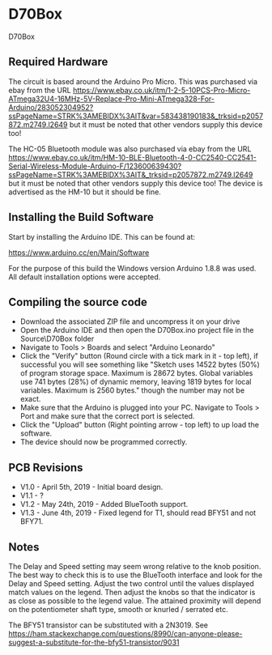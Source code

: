 # D70Box

D70Box

## Required Hardware

The circuit is based around the Arduino Pro Micro. This was purchased via ebay
from the URL https://www.ebay.co.uk/itm/1-2-5-10PCS-Pro-Micro-ATmega32U4-16MHz-5V-Replace-Pro-Mini-ATmega328-For-Arduino/283052304952?ssPageName=STRK%3AMEBIDX%3AIT&var=583438190183&_trksid=p2057872.m2749.l2649 but
it must be noted that other vendors supply this device too!

The HC-05 Bluetooth module was also purchased via ebay from the URL https://www.ebay.co.uk/itm/HM-10-BLE-Bluetooth-4-0-CC2540-CC2541-Serial-Wireless-Module-Arduino-F/123600639430?ssPageName=STRK%3AMEBIDX%3AIT&_trksid=p2057872.m2749.l2649 
but it must be noted that other vendors supply this device too! The device is advertised as the HM-10 but it should be fine.

## Installing the Build Software

Start by installing the Arduino IDE. This can be found at:

https://www.arduino.cc/en/Main/Software

For the purpose of this build the Windows version Arduino 1.8.8 was used. 
All default installation options were accepted.

## Compiling the source code

- Download the associated ZIP file and uncompress it on your drive
- Open the Arduino IDE and then open the D70Box.ino project file in the Source\D70Box folder
- Navigate to Tools > Boards and select "Arduino Leonardo"
- Click the "Verify" button (Round circle with a tick mark in it - top left), if successful you will see something like 
"Sketch uses 14522 bytes (50%) of program storage space. Maximum is 28672 bytes.
Global variables use 741 bytes (28%) of dynamic memory, leaving 1819 bytes for local variables. Maximum is 2560 bytes."
though the number may not be exact.
- Make sure that the Arduino is plugged into your PC. Navigate to Tools > Port and make sure that the correct port is selected.
- Click the "Upload" button (Right pointing arrow - top left) to up load the software.
- The device should now be programmed correctly.

## PCB Revisions

- V1.0 - April 5th, 2019 - Initial board design.
- V1.1 - ?
- V1.2 - May 24th, 2019 - Added BlueTooth support.
- V1.3 - June 4th, 2019 - Fixed legend for T1, should read BFY51 and not BFY71.

## Notes

The Delay and Speed setting may seem wrong relative to the knob position. The best way to check this is to use the BlueTooth
interface and look for the Delay and Speed setting. Adjust the two control until the values displayed match values on the
legend. Then adjust the knobs so that the indicator is as close as possible to the legend value. The attained proximity will 
depend on the potentiometer shaft type, smooth or knurled / serrated etc.

The BFY51 transistor can be substituted with a 2N3019. See https://ham.stackexchange.com/questions/8990/can-anyone-please-suggest-a-substitute-for-the-bfy51-transistor/9031

